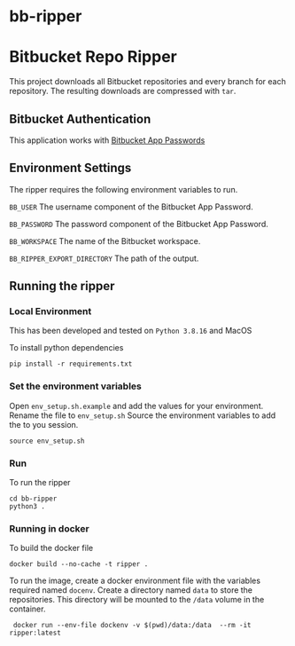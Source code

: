 # bb-ripper
# Bitbucket Repo Ripper

This project downloads all Bitbucket repositories and every branch for each repository. The resulting downloads are compressed with `tar`.

## Bitbucket Authentication

This application works with [Bitbucket App Passwords](https://support.atlassian.com/bitbucket-cloud/docs/app-passwords/)

## Environment Settings

The ripper requires the following environment variables to run.

`BB_USER` The username component of the Bitbucket App Password.

`BB_PASSWORD` The password component of the Bitbucket App Password.

`BB_WORKSPACE` The name of the Bitbucket workspace.

`BB_RIPPER_EXPORT_DIRECTORY` The path of the output.

## Running the ripper

### Local Environment

This has been developed and tested on `Python 3.8.16` and MacOS

To install python dependencies 
```
pip install -r requirements.txt
```

### Set the environment variables 
Open `env_setup.sh.example` and add the values for your environment. Rename the file to `env_setup.sh` Source the environment variables to add the to you session.
```
source env_setup.sh
```


### Run


To run the ripper
```
cd bb-ripper
python3 .
```

### Running in docker
To build the docker file
```
docker build --no-cache -t ripper .
```

To run the image, create a docker environment file with the variables required named `docenv`. Create a directory named `data` to store the repositories. This directory will be mounted to the `/data` volume in the container.

```
 docker run --env-file dockenv -v $(pwd)/data:/data  --rm -it  ripper:latest
```